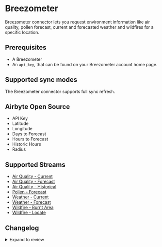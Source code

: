 # Breezometer

Breezometer connector lets you request environment information like air quality, pollen forecast, current and forecasted weather and wildfires for a specific location.

## Prerequisites

- A Breezometer
- An `api_key`, that can be found on your Breezometer account home page.

## Supported sync modes

The Breezometer connector supports full sync refresh.

## Airbyte Open Source

- API Key
- Latitude
- Longitude
- Days to Forecast
- Hours to Forecast
- Historic Hours
- Radius

## Supported Streams

- [Air Quality - Current](https://docs.breezometer.com/api-documentation/air-quality-api/v2/#current-conditions)
- [Air Quality - Forecast](https://docs.breezometer.com/api-documentation/air-quality-api/v2/#hourly-forecast)
- [Air Quality - Historical](https://docs.breezometer.com/api-documentation/air-quality-api/v2/#hourly-history)
- [Pollen - Forecast](https://docs.breezometer.com/api-documentation/pollen-api/v2/#daily-forecast)
- [Weather - Current](https://docs.breezometer.com/api-documentation/weather-api/v1/#current-conditions)
- [Weather - Forecast](https://docs.breezometer.com/api-documentation/weather-api/v1/#hourly-forecast)
- [Wildfire - Burnt Area](https://docs.breezometer.com/api-documentation/wildfire-tracker-api/v1/#burnt-area-api)
- [Wildfire - Locate](https://docs.breezometer.com/api-documentation/wildfire-tracker-api/v1/#current-conditions)

## Changelog

<details>
  <summary>Expand to review</summary>

| Version | Date       | Pull Request                                             | Subject                                     |
| :------ | :--------- | :------------------------------------------------------- | :------------------------------------------ |
| 0.2.22 | 2025-04-26 | [58734](https://github.com/airbytehq/airbyte/pull/58734) | Update dependencies |
| 0.2.21 | 2025-04-19 | [58255](https://github.com/airbytehq/airbyte/pull/58255) | Update dependencies |
| 0.2.20 | 2025-04-12 | [57640](https://github.com/airbytehq/airbyte/pull/57640) | Update dependencies |
| 0.2.19 | 2025-04-05 | [57179](https://github.com/airbytehq/airbyte/pull/57179) | Update dependencies |
| 0.2.18 | 2025-03-29 | [56555](https://github.com/airbytehq/airbyte/pull/56555) | Update dependencies |
| 0.2.17 | 2025-03-22 | [56113](https://github.com/airbytehq/airbyte/pull/56113) | Update dependencies |
| 0.2.16 | 2025-03-08 | [55389](https://github.com/airbytehq/airbyte/pull/55389) | Update dependencies |
| 0.2.15 | 2025-03-01 | [54884](https://github.com/airbytehq/airbyte/pull/54884) | Update dependencies |
| 0.2.14 | 2025-02-22 | [54277](https://github.com/airbytehq/airbyte/pull/54277) | Update dependencies |
| 0.2.13 | 2025-02-15 | [53931](https://github.com/airbytehq/airbyte/pull/53931) | Update dependencies |
| 0.2.12 | 2025-02-08 | [52936](https://github.com/airbytehq/airbyte/pull/52936) | Update dependencies |
| 0.2.11 | 2025-01-25 | [52160](https://github.com/airbytehq/airbyte/pull/52160) | Update dependencies |
| 0.2.10 | 2025-01-18 | [51747](https://github.com/airbytehq/airbyte/pull/51747) | Update dependencies |
| 0.2.9 | 2025-01-11 | [51250](https://github.com/airbytehq/airbyte/pull/51250) | Update dependencies |
| 0.2.8 | 2024-12-28 | [50488](https://github.com/airbytehq/airbyte/pull/50488) | Update dependencies |
| 0.2.7 | 2024-12-21 | [50219](https://github.com/airbytehq/airbyte/pull/50219) | Update dependencies |
| 0.2.6 | 2024-12-14 | [49559](https://github.com/airbytehq/airbyte/pull/49559) | Update dependencies |
| 0.2.5 | 2024-12-12 | [49280](https://github.com/airbytehq/airbyte/pull/49280) | Update dependencies |
| 0.2.4 | 2024-12-11 | [48902](https://github.com/airbytehq/airbyte/pull/48902) | Starting with this version, the Docker image is now rootless. Please note that this and future versions will not be compatible with Airbyte versions earlier than 0.64 |
| 0.2.3 | 2024-11-04 | [48260](https://github.com/airbytehq/airbyte/pull/48260) | Update dependencies |
| 0.2.2 | 2024-10-29 | [47882](https://github.com/airbytehq/airbyte/pull/47882) | Update dependencies |
| 0.2.1 | 2024-10-28 | [43777](https://github.com/airbytehq/airbyte/pull/43777) | Update dependencies |
| 0.2.0 | 2024-08-22 | [44563](https://github.com/airbytehq/airbyte/pull/44563) | Refactor connector to manifest-only format |
| 0.1.1 | 2024-05-21 | [38529](https://github.com/airbytehq/airbyte/pull/38529) | [autopull] base image + poetry + up_to_date |
| 0.1.0 | 2022-10-29 | [18650](https://github.com/airbytehq/airbyte/pull/18650) | Initial version/release of the connector. |

</details>
